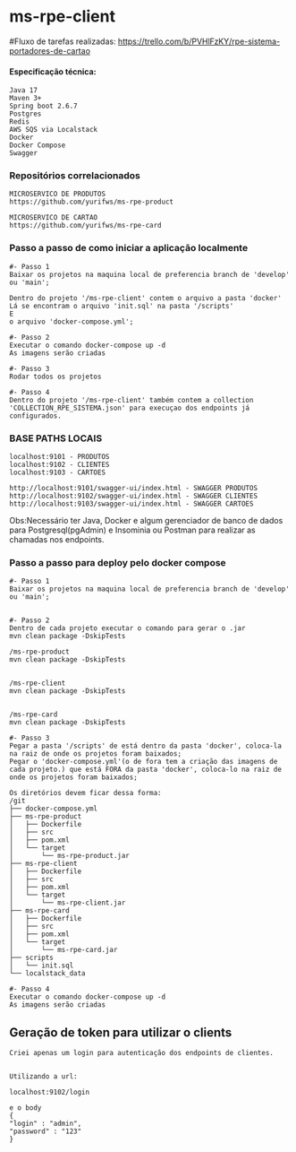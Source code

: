 # ms-rpe-client


#Fluxo de tarefas realizadas:
	https://trello.com/b/PVHlFzKY/rpe-sistema-portadores-de-cartao


#### Especificação técnica:
	Java 17
	Maven 3+
	Spring boot 2.6.7
	Postgres
	Redis
	AWS SQS via Localstack
	Docker
	Docker Compose
	Swagger


### Repositórios correlacionados

	MICROSERVICO DE PRODUTOS
	https://github.com/yurifws/ms-rpe-product
	
	MICROSERVICO DE CARTAO
	https://github.com/yurifws/ms-rpe-card


### Passo a passo de como iniciar a aplicação localmente

	#- Passo 1
	Baixar os projetos na maquina local de preferencia branch de 'develop' ou 'main';
	
	Dentro do projeto '/ms-rpe-client' contem o arquivo a pasta 'docker'
	Lá se encontram o arquivo 'init.sql' na pasta '/scripts'
	E
	o arquivo 'docker-compose.yml';
	
	#- Passo 2
	Executar o comando docker-compose up -d
	As imagens serão criadas
	
	#- Passo 3
	Rodar todos os projetos
	
	#- Passo 4
	Dentro do projeto '/ms-rpe-client' também contem a collection 'COLLECTION_RPE_SISTEMA.json' para execuçao dos endpoints já configurados.

### BASE PATHS LOCAIS
	localhost:9101 - PRODUTOS
	localhost:9102 - CLIENTES
	localhost:9103 - CARTOES
	
	http://localhost:9101/swagger-ui/index.html - SWAGGER PRODUTOS
	http://localhost:9102/swagger-ui/index.html - SWAGGER CLIENTES
	http://localhost:9103/swagger-ui/index.html - SWAGGER CARTOES
	
	
Obs:Necessário ter Java, Docker e algum gerenciador de banco de dados para Postgresql(pgAdmin) e Insominia ou Postman para realizar as chamadas nos endpoints.


### Passo a passo para deploy pelo docker compose


	#- Passo 1
	Baixar os projetos na maquina local de preferencia branch de 'develop' ou 'main';
	
	
	#- Passo 2
	Dentro de cada projeto executar o comando para gerar o .jar 
	mvn clean package -DskipTests
	
	/ms-rpe-product
	mvn clean package -DskipTests
	
	
	/ms-rpe-client
	mvn clean package -DskipTests
	
	
	/ms-rpe-card
	mvn clean package -DskipTests
	
	#- Passo 3
	Pegar a pasta '/scripts' de está dentro da pasta 'docker', coloca-la na raiz de onde os projetos foram baixados;
	Pegar o 'docker-compose.yml'(o de fora tem a criação das imagens de cada projeto.) que está FORA da pasta 'docker', coloca-lo na raiz de onde os projetos foram baixados;
	
	Os diretórios devem ficar dessa forma:
	/git
	├── docker-compose.yml
	├── ms-rpe-product
	│   ├── Dockerfile
	│   ├── src
	│   ├── pom.xml 
	│   └── target
	│       └── ms-rpe-product.jar
	├── ms-rpe-client
	│   ├── Dockerfile
	│   ├── src
	│   ├── pom.xml
	│   └── target
	│       └── ms-rpe-client.jar
	├── ms-rpe-card
	│   ├── Dockerfile
	│   ├── src
	│   ├── pom.xml
	│   └── target
	│       └── ms-rpe-card.jar
	├── scripts
	│   └── init.sql
	└── localstack_data
	
	#- Passo 4
	Executar o comando docker-compose up -d
	As imagens serão criadas
	
	
## Geração de token para utilizar o clients

	Criei apenas um login para autenticação dos endpoints de clientes.
	
	
	Utilizando a url:
	
	localhost:9102/login
	
	e o body
	{
	"login" : "admin",
	"password" : "123"
	}
	
	